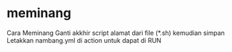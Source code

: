 # meminang
Cara Meminang
Ganti akkhir script alamat dari file (*.sh) kemudian simpan 
Letakkan nambang.yml di action untuk dapat di RUN
